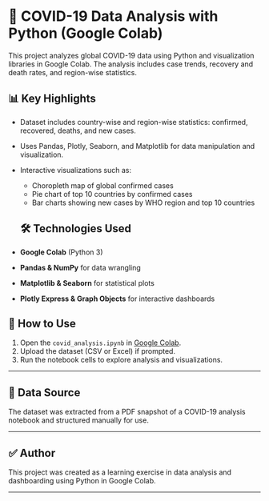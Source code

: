# 🦠 COVID-19 Data Analysis with Python (Google Colab)

This project analyzes global COVID-19 data using Python and visualization libraries in Google Colab. The analysis includes case trends, recovery and death rates, and region-wise statistics.

## 📊 Key Highlights
- Dataset includes country-wise and region-wise statistics: confirmed, recovered, deaths, and new cases.
- Uses Pandas, Plotly, Seaborn, and Matplotlib for data manipulation and visualization.
- Interactive visualizations such as:
  - Choropleth map of global confirmed cases
  - Pie chart of top 10 countries by confirmed cases
  - Bar charts showing new cases by WHO region and top 10 countries
    
  ## 🛠️ Technologies Used
- **Google Colab** (Python 3)
- **Pandas & NumPy** for data wrangling
- **Matplotlib & Seaborn** for statistical plots
- **Plotly Express & Graph Objects** for interactive dashboards

## 📌 How to Use
1. Open the `covid_analysis.ipynb` in [Google Colab](https://colab.research.google.com/).
2. Upload the dataset (CSV or Excel) if prompted.
3. Run the notebook cells to explore analysis and visualizations.
  

---

## 📎 Data Source
The dataset was extracted from a PDF snapshot of a COVID-19 analysis notebook and structured manually for use.

---

## ✅ Author
This project was created as a learning exercise in data analysis and dashboarding using Python in Google Colab.

---


